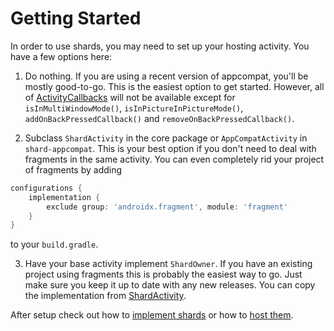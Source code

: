 # Getting Started

In order to use shards, you may need to set up your hosting activity. You have a few options here:

1. Do nothing. If you are using a recent version of appcompat, you'll be mostly good-to-go. This is
the easiest option to get started. However, all of
[ActivityCallbacks](/docs/implementing-shards.md#ActivityCallbacks) will not be available except for
`isInMultiWindowMode()`, `isInPictureInPictureMode()`, `addOnBackPressedCallback()` and
`removeOnBackPressedCallback()`.

2. Subclass `ShardActivity` in the core package or `AppCompatActivity` in `shard-appcompat`. This is
your best option if you don't need to deal with fragments in the same activity. You can even 
completely rid your project of fragments by adding

```groovy
configurations {
    implementation {
        exclude group: 'androidx.fragment', module: 'fragment'
    }
}
```

to your `build.gradle`.

3. Have your base activity implement `ShardOwner`. If you have an existing project using fragments
this is probably the easiest way to go. Just make sure you keep it up to date with any new releases.
You can copy the implementation from
[ShardActivity](/shard/src/main/java/me/tatarka/shard/app/ShardActivity.java).

After setup check out how to [implement shards](/docs/implementing-shards.md) or how to
[host them](/docs/hosting-shards.md).
